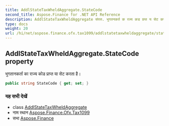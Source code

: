 ```yaml
---
title: AddlStateTaxWheldAggregate.StateCode
second_title: Aspose.Finance for .NET API Reference
description: AddlStateTaxWheldAggregate संपत्त. भुगतनकर्त क रज्य कड प्रप्त य सेट करत है
type: docs
weight: 20
url: /hi/net/aspose.finance.ofx.tax1099/addlstatetaxwheldaggregate/statecode/
---
```

## AddlStateTaxWheldAggregate.StateCode property

भुगतानकर्ता का राज्य कोड प्राप्त या सेट करता है।

```csharp
public string StateCode { get; set; }
```

### यह सभी देखें

* class [AddlStateTaxWheldAggregate](../)
* नाम स्थान [Aspose.Finance.Ofx.Tax1099](../../addlstatetaxwheldaggregate/)
* सभा [Aspose.Finance](../../../)


